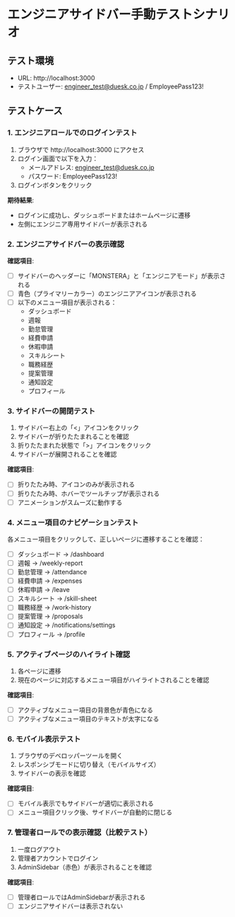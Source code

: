 # エンジニアサイドバー手動テストシナリオ

## テスト環境
- URL: http://localhost:3000
- テストユーザー: engineer_test@duesk.co.jp / EmployeePass123!

## テストケース

### 1. エンジニアロールでのログインテスト
1. ブラウザで http://localhost:3000 にアクセス
2. ログイン画面で以下を入力：
   - メールアドレス: engineer_test@duesk.co.jp
   - パスワード: EmployeePass123!
3. ログインボタンをクリック

**期待結果**: 
- ログインに成功し、ダッシュボードまたはホームページに遷移
- 左側にエンジニア専用サイドバーが表示される

### 2. エンジニアサイドバーの表示確認
**確認項目**:
- [ ] サイドバーのヘッダーに「MONSTERA」と「エンジニアモード」が表示される
- [ ] 青色（プライマリーカラー）のエンジニアアイコンが表示される
- [ ] 以下のメニュー項目が表示される：
  - ダッシュボード
  - 週報
  - 勤怠管理
  - 経費申請
  - 休暇申請
  - スキルシート
  - 職務経歴
  - 提案管理
  - 通知設定
  - プロフィール

### 3. サイドバーの開閉テスト
1. サイドバー右上の「<」アイコンをクリック
2. サイドバーが折りたたまれることを確認
3. 折りたたまれた状態で「>」アイコンをクリック
4. サイドバーが展開されることを確認

**確認項目**:
- [ ] 折りたたみ時、アイコンのみが表示される
- [ ] 折りたたみ時、ホバーでツールチップが表示される
- [ ] アニメーションがスムーズに動作する

### 4. メニュー項目のナビゲーションテスト
各メニュー項目をクリックして、正しいページに遷移することを確認：

- [ ] ダッシュボード → /dashboard
- [ ] 週報 → /weekly-report
- [ ] 勤怠管理 → /attendance
- [ ] 経費申請 → /expenses
- [ ] 休暇申請 → /leave
- [ ] スキルシート → /skill-sheet
- [ ] 職務経歴 → /work-history
- [ ] 提案管理 → /proposals
- [ ] 通知設定 → /notifications/settings
- [ ] プロフィール → /profile

### 5. アクティブページのハイライト確認
1. 各ページに遷移
2. 現在のページに対応するメニュー項目がハイライトされることを確認

**確認項目**:
- [ ] アクティブなメニュー項目の背景色が青色になる
- [ ] アクティブなメニュー項目のテキストが太字になる

### 6. モバイル表示テスト
1. ブラウザのデベロッパーツールを開く
2. レスポンシブモードに切り替え（モバイルサイズ）
3. サイドバーの表示を確認

**確認項目**:
- [ ] モバイル表示でもサイドバーが適切に表示される
- [ ] メニュー項目クリック後、サイドバーが自動的に閉じる

### 7. 管理者ロールでの表示確認（比較テスト）
1. 一度ログアウト
2. 管理者アカウントでログイン
3. AdminSidebar（赤色）が表示されることを確認

**確認項目**:
- [ ] 管理者ロールではAdminSidebarが表示される
- [ ] エンジニアサイドバーは表示されない